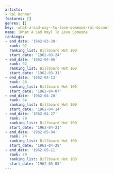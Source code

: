 ```yaml
---
artists:
- Ral Donner
features: []
genres: []
key: -what-a-sad-way--to-love-someone-ral-donner
name: (What A Sad Way) To Love Someone
rankings:
- end_date: '1962-03-30'
  rank: 97
  ranking_list: Billboard Hot 100
  start_date: '1962-03-24'
- end_date: '1962-04-06'
  rank: 92
  ranking_list: Billboard Hot 100
  start_date: '1962-03-31'
- end_date: '1962-04-13'
  rank: 88
  ranking_list: Billboard Hot 100
  start_date: '1962-04-07'
- end_date: '1962-04-20'
  rank: 84
  ranking_list: Billboard Hot 100
  start_date: '1962-04-14'
- end_date: '1962-04-27'
  rank: 79
  ranking_list: Billboard Hot 100
  start_date: '1962-04-21'
- end_date: '1962-05-04'
  rank: 74
  ranking_list: Billboard Hot 100
  start_date: '1962-04-28'
- end_date: '1962-05-11'
  rank: 79
  ranking_list: Billboard Hot 100
  start_date: '1962-05-05'
---
```


